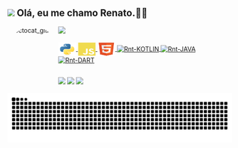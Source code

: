 ## <img src="https://raw.githubusercontent.com/alexnaiman/alexnaiman/master/resources/welcomeglitch.gif" width="50px" /> Olá, eu me chamo Renato.👨‍💻 

<div align="left">
  <a href="https://github.com/Renatohsouza">
   
  <img align="left" alt="octocat_github" height="150" style="border-radius:100px;" src="https://octodex.github.com/images/baracktocat.jpg">
  
<img height="150em" src="https://github-readme-stats.vercel.app/api?username=Renatohsouza&show_icons=true&theme=dracula&include_all_commits=true&count_private=true"/>
  
</div>

<div style="display: inline_block"><br>
   <img align="center" alt="Rnt-Python" height="30" width="40" src="https://raw.githubusercontent.com/devicons/devicon/master/icons/python/python-original.svg">
  <img align="center" alt="Rnt-Js" height="30" width="40" src="https://raw.githubusercontent.com/devicons/devicon/master/icons/javascript/javascript-plain.svg">
  <img align="center" alt="Rnt-HTML" height="30" width="40" src="https://raw.githubusercontent.com/devicons/devicon/master/icons/html5/html5-original.svg">
  <img align="center" alt="Rnt-KOTLIN" height="30" width="40" src="https://cdn.jsdelivr.net/gh/devicons/devicon/icons/kotlin/kotlin-original.svg">
  <img align="center" alt="Rnt-JAVA" height="30" width="40" src="https://cdn.jsdelivr.net/gh/devicons/devicon/icons/java/java-original.svg" >
  <img align="center" alt="Rnt-DART" height="30" width="40" src="https://cdn.jsdelivr.net/gh/devicons/devicon/icons/dart/dart-original.svg" />
           
 
</div>

##
 
<div> 
  <a href = "mailto:renato.hsantos@hotmail.com"><img src="https://img.shields.io/badge/Microsoft_Outlook-0078D4?style=for-the-badge&logo=microsoft-outlook&logoColor=white" target="_blank"></a>
  <a href="https://www.instagram.com/renato_hsantos" target="_blank"><img src="https://img.shields.io/badge/-Instagram-%23E4405F?style=for-the-badge&logo=instagram&logoColor=white" target="_blank"></a>
  <a href="https://www.linkedin.com/in/renato-souza-bb4aaa1b5/" target="_blank"><img src="https://img.shields.io/badge/-LinkedIn-%230077B5?style=for-the-badge&logo=linkedin&logoColor=white" target="_blank"></a>
  
  ![Snake animation](https://github.com/Renatohsouza/Renatohsouza/blob/output/github-contribution-grid-snake.svg)
